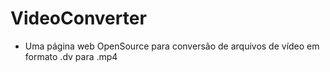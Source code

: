 # VideoConverter
- Uma página web OpenSource para conversão de arquivos de vídeo em formato .dv para .mp4 
